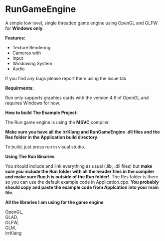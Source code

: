 # RunGameEngine

A simple low level, single threaded game engine using OpenGL and GLFW for **Windows only**.

**Features:**

- Texture Rendering
- Cameras with
- Input
- Windowing System
- Audio

If you find any bugs please report them using the issue tab

**Requirments:**

Run only supports graphics cards with the version 4.6 of OpenGL and requires Windows for now.

**How to build The Example Project:**

The Run game engine is using the **MSVC** compiler.

**Make sure you have all the irrKlang and RunGameEngine .dll files and the Res folder in the Application build directory.** 

To build, just press run in visual studio.

**Using The Run Binaries**

You should include and link everything as usual (.lib, .dll files) but **make sure you include the Run folder with all the header files in the compiler and make sure Run.h is outside of the Run folder!**. The Res folder is there so you can use the default example code in Application.cpp. **You probably should copy and paste the example code from Applcation into your main file.**

**All the libraries I am using for the game engine**

OpenGL,   
GLAD,   
GLFW,   
GLM,    
IrrKlang
